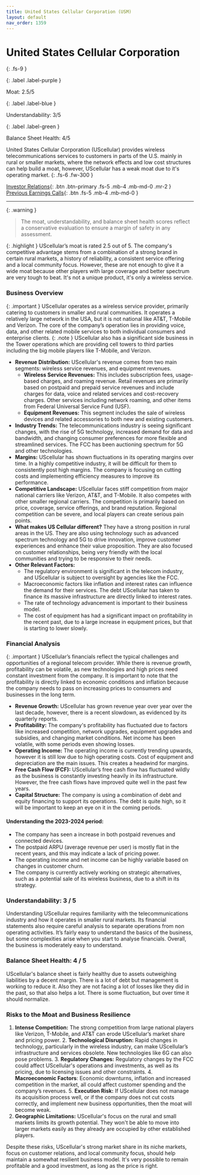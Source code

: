 ```yaml
---
title: United States Cellular Corporation (USM)
layout: default
nav_order: 1359
---
```


# United States Cellular Corporation
{: .fs-9 }

{: .label .label-purple }

Moat: 2.5/5

{: .label .label-blue }

Understandability: 3/5

{: .label .label-green }

Balance Sheet Health: 4/5

United States Cellular Corporation (UScellular) provides wireless telecommunications services to customers in parts of the U.S. mainly in rural or smaller markets, where the network effects and low cost structures can help build a moat, however, UScellular has a weak moat due to it's operating market.
{: .fs-6 .fw-300 }

[Investor Relations](https://www.google.com/search?q=USM+investor+relations){: .btn .btn-primary .fs-5 .mb-4 .mb-md-0 .mr-2 }
[Previous Earnings Calls](https://discountingcashflows.com/company/USM/transcripts/){: .btn .fs-5 .mb-4 .mb-md-0 }

---

{: .warning }
>The moat, understandability, and balance sheet health scores reflect a conservative evaluation to ensure a margin of safety in any assessment.



{: .highlight }
UScellular’s moat is rated 2.5 out of 5. The company's competitive advantage stems from a combination of a strong brand in certain rural markets, a history of reliability, a consistent service offering and a local community focus. However, these are not enough to give it a wide moat because other players with large coverage and better spectrum are very tough to beat. It's not a unique product, it's only a wireless service.

### Business Overview

{: .important }
UScellular operates as a wireless service provider, primarily catering to customers in smaller and rural communities. It operates a relatively large network in the USA, but it is not national like AT&T, T-Mobile and Verizon. The core of the company’s operation lies in providing voice, data, and other related mobile services to both individual consumers and enterprise clients.
{: .note }
UScellular also has a significant side business in the Tower operations which are providing cell towers to third parties including the big mobile players like T-Mobile, and Verizon.

* **Revenue Distribution:** UScellular's revenue comes from two main segments: wireless service revenues, and equipment revenues. 
    * **Wireless Service Revenues:** This includes subscription fees, usage-based charges, and roaming revenue. Retail revenues are primarily based on postpaid and prepaid service revenues and include charges for data, voice and related services and cost-recovery charges. Other services including network roaming, and other items from Federal Universal Service Fund (USF).
    * **Equipment Revenues:** This segment includes the sale of wireless devices and related accessories to both new and existing customers. 
* **Industry Trends:** The telecommunications industry is seeing significant changes, with the rise of 5G technology, increased demand for data and bandwidth, and changing consumer preferences for more flexible and streamlined services. The FCC has been auctioning spectrum for 5G and other technologies.
*   **Margins:** UScellular has shown fluctuations in its operating margins over time. In a highly competitive industry, it will be difficult for them to consistently post high margins. The company is focusing on cutting costs and implementing efficiency measures to improve its performance.
*   **Competitive Landscape:** UScellular faces stiff competition from major national carriers like Verizon, AT&T, and T-Mobile. It also competes with other smaller regional carriers. The competition is primarily based on price, coverage, service offerings, and brand reputation. Regional competition can be severe, and local players can create serious pain points.
*   **What makes US Cellular different?** They have a strong position in rural areas in the US. They are also using technology such as advanced spectrum technology and 5G to drive innovation, improve customer experiences and enhance their value proposition. They are also focused on customer relationships, being very friendly with the local communities and trying to be responsive to their needs.
*   **Other Relevant Factors:** 
    *    The regulatory environment is significant in the telecom industry, and UScellular is subject to oversight by agencies like the FCC.
    *    Macroeconomic factors like inflation and interest rates can influence the demand for their services. The debt UScellular has taken to finance its massive infrastructure are directly linked to interest rates. 
    *   The rate of technology advancement is important to their business model.
    *   The cost of equipment has had a significant impact on profitability in the recent past, due to a large increase in equipment prices, but that is starting to lower slowly.
  

### Financial Analysis

{: .important }
UScellular’s financials reflect the typical challenges and opportunities of a regional telecom provider. While there is revenue growth, profitability can be volatile, as new technologies and high prices need constant investment from the company. It is important to note that the profitability is directly linked to economic conditions and inflation because the company needs to pass on increasing prices to consumers and businesses in the long term.

*   **Revenue Growth:** UScellular has grown revenue year over year over the last decade, however, there is a recent slowdown, as evidenced by its quarterly reports. 
*    **Profitability:** The company's profitability has fluctuated due to factors like increased competition, network upgrades, equipment upgrades and subsidies, and changing market conditions. Net income has been volatile, with some periods even showing losses. 
*    **Operating Income:** The operating income is currently trending upwards, however it is still low due to high operating costs. Cost of equipment and depreciation are the main issues. This creates a headwind for margins.
*   **Free Cash Flow (FCF):** UScellular’s free cash flow has fluctuated wildly as the business is constantly investing heavily in its infrastructure. However, the free cash flows have improved quite well in the past few years.
*   **Capital Structure:** The company is using a combination of debt and equity financing to support its operations. The debt is quite high, so it will be important to keep an eye on it in the coming periods. 

#### Understanding the 2023-2024 period:
 *   The company has seen a increase in both postpaid revenues and connected devices.
 *  The postpaid ARPU (average revenue per user) is mostly flat in the recent years, and this may indicate a lack of pricing power.
 * The operating income and net income can be highly variable based on changes in customer churn.
* The company is currently actively working on strategic alternatives, such as a potential sale of its wireless business, due to a shift in its strategy.

###  Understandability: 3 / 5

Understanding UScellular requires familiarity with the telecommunications industry and how it operates in smaller rural markets. Its financial statements also require careful analysis to separate operations from non operating activities.
It’s fairly easy to understand the basics of the business, but some complexities arise when you start to analyse financials. Overall, the business is moderately easy to understand.

### Balance Sheet Health: 4 / 5
UScellular's balance sheet is fairly healthy due to assets outweighing liabilities by a decent margin. There is a lot of debt but management is working to reduce it. Also they are not facing a lot of losses like they did in the past, so that also helps a lot. There is some fluctuation, but over time it should normalize.

### Risks to the Moat and Business Resilience
   1.   **Intense Competition:** The strong competition from large national players like Verizon, T-Mobile, and AT&T can erode UScellular’s market share and pricing power.
    2.   **Technological Disruption:** Rapid changes in technology, particularly in the wireless industry, can make UScellular’s infrastructure and services obsolete. New technologies like 6G can also pose problems.
    3.  **Regulatory Changes:** Regulatory changes by the FCC could affect UScellular's operations and investments, as well as its pricing, due to licensing issues and other constraints. 
    4.   **Macroeconomic Factors**: Economic downturns, inflation and increased competition in the market, all could affect customer spending and the company’s revenues.
    5.   **Execution Risk:** If UScellular does not manage its acquisition process well, or if the company does not cut costs correctly, and implement new business opportunities, then the moat will become weak.
   6.  **Geographic Limitations:** UScellular's focus on the rural and small markets limits its growth potential. They won't be able to move into larger markets easily as they already are occupied by other established players. 
   
Despite these risks, UScellular's strong market share in its niche markets, focus on customer relations, and local community focus, should help maintain a somewhat resilient business model. It's very possible to remain profitable and a good investment, as long as the price is right.
